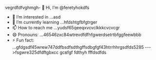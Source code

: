 vegrdfdfvghmgh- 👋 Hi, I’m @feretyhokdfs
- 👀 I’m interested in ...asd
- 🌱 I’m currently learning ...hfdshtgfbfgtrger
- 📫 How to reach me ...yudsf65qeeqxvcvclkkkcvcvcgr
- 😄 Pronouns: ...46546zxc84wtrevdfdfhfgwerdsetrtbfggfeewbbb
- ⚡ Fun fact: ...gfdgsdf45wrew747ddfbsdfsdthgffsdbgfgf43htrrhhrgsdfds5285
--->fsgwre325dfdftgbxcc
gcвfgf
fdthyh
fffdsdfds
